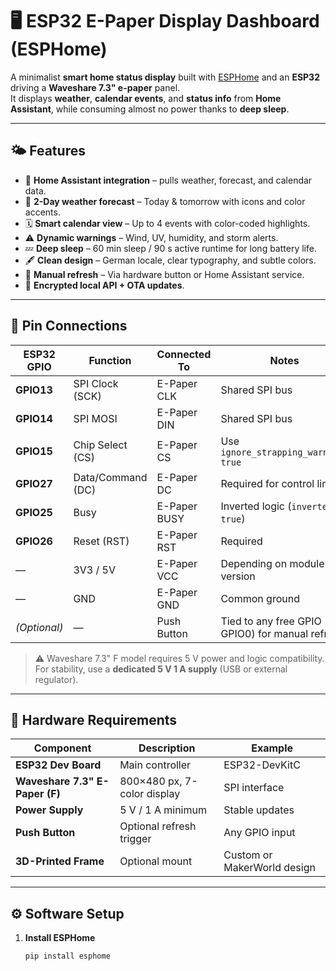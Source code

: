 # 🖥️ ESP32 E-Paper Display Dashboard (ESPHome)

A minimalist **smart home status display** built with [ESPHome](https://esphome.io/) and an **ESP32** driving a **Waveshare 7.3" e-paper** panel.  
It displays **weather**, **calendar events**, and **status info** from **Home Assistant**, while consuming almost no power thanks to **deep sleep**.

---

## 🌤️ Features

- 🧠 **Home Assistant integration** – pulls weather, forecast, and calendar data.
- 📅 **2-Day weather forecast** – Today & tomorrow with icons and color accents.
- 🗓️ **Smart calendar view** – Up to 4 events with color-coded highlights.
- ⚠️ **Dynamic warnings** – Wind, UV, humidity, and storm alerts.
- 💤 **Deep sleep** – 60 min sleep / 90 s active runtime for long battery life.
- 🖋️ **Clean design** – German locale, clear typography, and subtle colors.
- 🔄 **Manual refresh** – Via hardware button or Home Assistant service.
- 🔐 **Encrypted local API + OTA updates**.

---

## 🔌 Pin Connections

| ESP32 GPIO | Function | Connected To | Notes |
|-------------|-----------|--------------|-------|
| **GPIO13** | SPI Clock (SCK) | E-Paper CLK | Shared SPI bus |
| **GPIO14** | SPI MOSI | E-Paper DIN | Shared SPI bus |
| **GPIO15** | Chip Select (CS) | E-Paper CS | Use `ignore_strapping_warning: true` |
| **GPIO27** | Data/Command (DC) | E-Paper DC | Required for control lines |
| **GPIO25** | Busy | E-Paper BUSY | Inverted logic (`inverted: true`) |
| **GPIO26** | Reset (RST) | E-Paper RST | Required |
| — | 3V3 / 5V | E-Paper VCC | Depending on module version |
| — | GND | E-Paper GND | Common ground |
| *(Optional)* | — | Push Button | Tied to any free GPIO (e.g. GPIO0) for manual refresh |

> ⚠️ Waveshare 7.3" F model requires 5 V power and logic compatibility.  
> For stability, use a **dedicated 5 V 1 A supply** (USB or external regulator).

---

## 🧩 Hardware Requirements

| Component | Description | Example |
|------------|--------------|----------|
| **ESP32 Dev Board** | Main controller | ESP32-DevKitC |
| **Waveshare 7.3" E-Paper (F)** | 800×480 px, 7-color display | SPI interface |
| **Power Supply** | 5 V / 1 A minimum | Stable updates |
| **Push Button** | Optional refresh trigger | Any GPIO input |
| **3D-Printed Frame** | Optional mount | Custom or MakerWorld design |

---

## ⚙️ Software Setup

1. **Install ESPHome**

   ```bash
   pip install esphome
